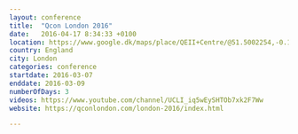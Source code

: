 ```yaml
---
layout: conference
title:  "Qcon London 2016"
date:   2016-04-17 8:34:33 +0100
location: https://www.google.dk/maps/place/QEII+Centre/@51.5002254,-0.1312213,17z/data=!3m1!4b1!4m2!3m1!1s0x487604c4cb112d93:0x39efdcc690b64ca3
country: England
city: London
categories: conference
startdate: 2016-03-07
enddate: 2016-03-09
numberOfDays: 3
videos: https://www.youtube.com/channel/UCLI_iq5wEySHTOb7xk2F7Ww
website: https://qconlondon.com/london-2016/index.html

---
```

